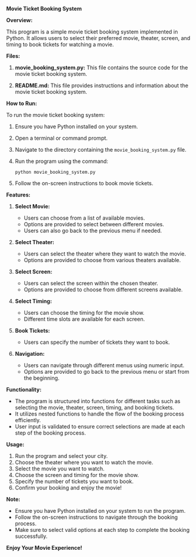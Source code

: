 **Movie Ticket Booking System**

**Overview:**

This program is a simple movie ticket booking system implemented in Python. It allows users to select their preferred movie, theater, screen, and timing to book tickets for watching a movie.

**Files:**

1. **movie_booking_system.py:** This file contains the source code for the movie ticket booking system.

2. **README.md:** This file provides instructions and information about the movie ticket booking system.

**How to Run:**

To run the movie ticket booking system:

1. Ensure you have Python installed on your system.
2. Open a terminal or command prompt.
3. Navigate to the directory containing the `movie_booking_system.py` file.
4. Run the program using the command:

   ```
   python movie_booking_system.py
   ```

5. Follow the on-screen instructions to book movie tickets.

**Features:**

1. **Select Movie:**
   - Users can choose from a list of available movies.
   - Options are provided to select between different movies.
   - Users can also go back to the previous menu if needed.

2. **Select Theater:**
   - Users can select the theater where they want to watch the movie.
   - Options are provided to choose from various theaters available.

3. **Select Screen:**
   - Users can select the screen within the chosen theater.
   - Options are provided to choose from different screens available.

4. **Select Timing:**
   - Users can choose the timing for the movie show.
   - Different time slots are available for each screen.

5. **Book Tickets:**
   - Users can specify the number of tickets they want to book.

6. **Navigation:**
   - Users can navigate through different menus using numeric input.
   - Options are provided to go back to the previous menu or start from the beginning.

**Functionality:**

- The program is structured into functions for different tasks such as selecting the movie, theater, screen, timing, and booking tickets.
- It utilizes nested functions to handle the flow of the booking process efficiently.
- User input is validated to ensure correct selections are made at each step of the booking process.

**Usage:**

1. Run the program and select your city.
2. Choose the theater where you want to watch the movie.
3. Select the movie you want to watch.
4. Choose the screen and timing for the movie show.
5. Specify the number of tickets you want to book.
6. Confirm your booking and enjoy the movie!

**Note:**

- Ensure you have Python installed on your system to run the program.
- Follow the on-screen instructions to navigate through the booking process.
- Make sure to select valid options at each step to complete the booking successfully.

**Enjoy Your Movie Experience!**
